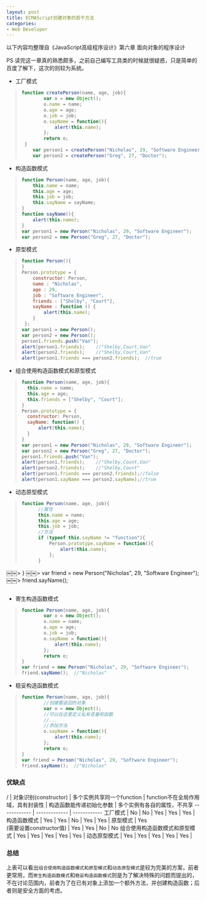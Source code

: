 ```yaml
---
layout: post
title: ECMAScript创建对象的若干方法
categories:
- Web Developer
---
```


以下内容均整理自《JavaScript高级程序设计》第六章 面向对象的程序设计

PS 读完这一章真的熟悉颇多，之前自己编写工具类的时候就很疑惑，只是简单的百度了解下，这次的则较为系统。

* 工厂模式
 
> ``` JavaScript
> function createPerson(name, age, job){>         var o = new Object();>         o.name = name;>         o.age = age;>         o.job = job;>         o.sayName = function(){>             alert(this.name);>         };> 		  return o;>  }>     var person1 = createPerson("Nicholas", 29, "Software Engineer");>     var person2 = createPerson("Greg", 27, "Doctor");
> ```

* 构造函数模式

> ``` JavaScript
> function Person(name, age, job){>     this.name = name;>     this.age = age;>     this.job = job;>     this.sayName = sayName;> }> function sayName(){>     alert(this.name);> }> var person1 = new Person("Nicholas", 29, "Software Engineer");> var person2 = new Person("Greg", 27, "Doctor");
> ```

* 原型模式

> ``` JavaScript
> function Person(){> }> Person.prototype = {>     constructor: Person,>     name : "Nicholas",>     age : 29,>     job : "Software Engineer",>     friends : ["Shelby", "Court"],>     sayName : function () {>         alert(this.name);> 	  }>  };> var person1 = new Person();> var person2 = new Person();> person1.friends.push("Van");> alert(person1.friends);    //"Shelby,Court,Van"> alert(person2.friends);    //"Shelby,Court,Van"> alert(person1.friends === person2.friends);  //true
> ```

* 组合使用构造函数模式和原型模式

> ``` JavaScript
> function Person(name, age, job){
> 	this.name = name;
> 	this.age = age;
> 	this.friends = ["Shelby", "Court"];
> }
> Person.prototype = {
> 	constructor: Person,
> 	sayName: function() {
> 		alert(this.name);
> 	}
> }
> var person1 = new Person("Nicholas", 29, "Software Engineer");
> var person2 = new Person("Greg", 27, "Doctor");
> person1.friends.push("Van");> alert(person1.friends);    //"Shelby,Count,Van"> alert(person2.friends);    //"Shelby,Count"> alert(person1.friends === person2.friends);//false> alert(person1.sayName === person2.sayName);//true
> ```

* 动态原型模式

> ``` JavaScript
> function Person(name, age, job){
> 		//属性> 		this.name = name;> 		this.age = age;> 		this.job = job;
> 		//方法
> 		if (typeof this.sayName != "function"){
> 			Person.prototype.sayName = function(){
> 				alert(this.name);
> 			}; 
> 		}￼￼> }￼￼> var friend = new Person("Nicholas", 29, "Software Engineer");
￼￼> friend.sayName();
> ```

* 寄生构造函数模式

> ``` JavaScript
> function Person(name, age, job){>         var o = new Object();>         o.name = name;>         o.age = age;>         o.job = job;>         o.sayName = function(){>             alert(this.name);>         };> 		  return o;
> }> var friend = new Person("Nicholas", 29, "Software Engineer");> friend.sayName();  //"Nicholas"
> ```

* 稳妥构造函数模式

> ``` JavaScript
> function Person(name, age, job){>         //创建要返回的对象>         var o = new Object();>         //可以在这里定义私有变量和函数
> 		  //...>         //添加方法>         o.sayName = function(){>             alert(this.name);>         };> 		  return o;
> }> var friend = Person("Nicholas", 29, "Software Engineer");> friend.sayName();  //"Nicholas"
> ```

### 优缺点

/ | 对象识别(constructor) | 多个实例共享同一个function | function不在全局作用域，具有封装性 | 构造函数能传递初始化参数 | 多个实例有各自的属性，不共享
------------ | ------------- | ------------
工厂模式 | No  | No | Yes | Yes | Yes |
构造函数模式 | Yes  | Yes | No | Yes | Yes |
原型模式 | Yes</br>(需要设置constructor值)  | Yes | Yes | No | No 
组合使用构造函数模式和原型模式 | Yes  | Yes | Yes | Yes | Yes |
动态原型模式 | Yes  | Yes | Yes | Yes | Yes | 

### 总结

上表可以看出`组合使用构造函数模式和原型模式`和`动态原型模式`是较为完美的方案，前者更常用，而`寄生构造函数模式`和`稳妥构造函数模式`则是为了解决特殊的问题而提出的，不在讨论范围内，前者为了在已有对象上添加一个额外方法，并创建构造函数；后者则是安全方面的考虑。
	
 